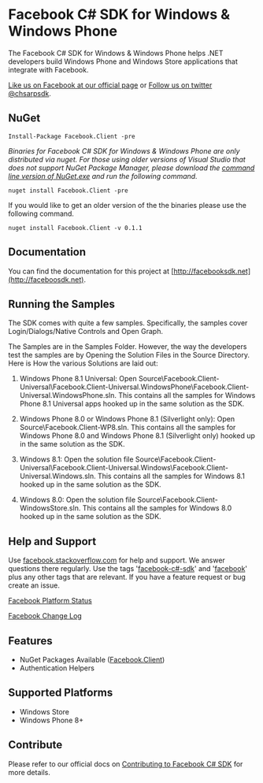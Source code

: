 # Facebook C# SDK for Windows & Windows Phone
The Facebook C# SDK for Windows & Windows Phone helps .NET developers build Windows Phone and Windows Store applications that integrate with Facebook.

[Like us on Facebook at our official page](http://facebook.com/csharpsdk) or [Follow us on twitter @chsarpsdk](http://twitter.com/csharpsdk).

## NuGet

    Install-Package Facebook.Client -pre

*Binaries for Facebook C# SDK for Windows & Windows Phone are only distributed via nuget. For those using older versions of Visual Studio that does not support NuGet Package Manager, please download the [command line version of NuGet.exe](http://nuget.codeplex.com/releases/view/58939) and run the following
command.*

    nuget install Facebook.Client -pre
    
If you would like to get an older version of the the binaries please use the following command.

    nuget install Facebook.Client -v 0.1.1
    
## Documentation
You can find the documentation for this project at [http://facebooksdk.net](http://faceboosdk.net).

## Running the Samples
The SDK comes with quite a few samples. Specifically, the samples cover Login/Dialogs/Native Controls and Open Graph.

The Samples are in the Samples Folder. However, the way the developers test the samples are by Opening the Solution Files in the Source Directory. Here is How the various Solutions are laid out:

1. Windows Phone 8.1 Universal: Open Source\Facebook.Client-Universal\Facebook.Client-Universal.WindowsPhone\Facebook.Client-Universal.WindowsPhone.sln. This contains all the samples for Windows Phone 8.1 Universal apps hooked up in the same solution as the SDK.

2. Windows Phone 8.0 or Windows Phone 8.1 (Silverlight only): Open Source\Facebook.Client-WP8.sln. This contains all the samples for Windows Phone 8.0 and Windows Phone 8.1 (Silverlight only) hooked up in the same solution as the SDK.

3. Windows 8.1: Open the solution file Source\Facebook.Client-Universal\Facebook.Client-Universal.Windows\Facebook.Client-Universal.Windows.sln. This contains all the samples for Windows 8.1 hooked up in the same solution as the SDK.

4. Windows 8.0: Open the solution file Source\Facebook.Client-WindowsStore.sln. This contains all the samples for Windows 8.0 hooked up in the same solution as the SDK.

## Help and Support
Use [facebook.stackoverflow.com](http://facebook.stackoverflow.com) for help and support. We answer questions there regularly. Use the tags '[facebook-c#-sdk](http://stackoverflow.com/questions/tagged/facebook-c%23-sdk)' and '[facebook](http://stackoverflow.com/questions/tagged/facebook)' plus any other tags that are relevant. If you have a feature request or bug create an issue.

[Facebook Platform Status](https://developers.facebook.com/live_status)

[Facebook Change Log](https://developers.facebook.com/docs/changelog/)

## Features
* NuGet Packages Available ([Facebook.Client](http://nuget.org/packages/Facebook.Client))
* Authentication Helpers

## Supported Platforms
* Windows Store
* Windows Phone 8+
 
## Contribute

Please refer to our official docs on [Contributing to Facebook C# SDK](http://csharpsdk.org/docs/contribute) for more details.
